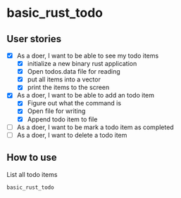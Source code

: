 # basic_rust_todo

## User stories

* [x] As a doer, I want to be able to see my todo items
  * [x] initialize a new binary rust application
  * [x] Open todos.data file for reading
  * [x] put all items into a vector
  * [x] print the items to the screen
* [x] As a doer, I want to be able to add an todo item
  * [x] Figure out what the command is
  * [x] Open file for writing
  * [x] Append todo item to file
* [ ] As a doer, I want to be mark a todo item as completed
* [ ] As a doer, I want to delete a todo item

## How to use

List all todo items

```
basic_rust_todo
```